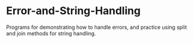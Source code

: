 # Error-and-String-Handling
Programs for demonstrating how to handle errors, and practice using split and join methods for string handling.
